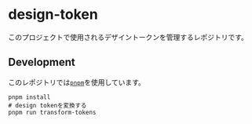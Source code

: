 # design-token

このプロジェクトで使用されるデザイントークンを管理するレポジトリです。

## Development
このレポジトリでは[`pnpm`](https://pnpm.io/)を使用しています。

```shell
pnpm install
# design tokenを変換する
pnpm run transform-tokens
```